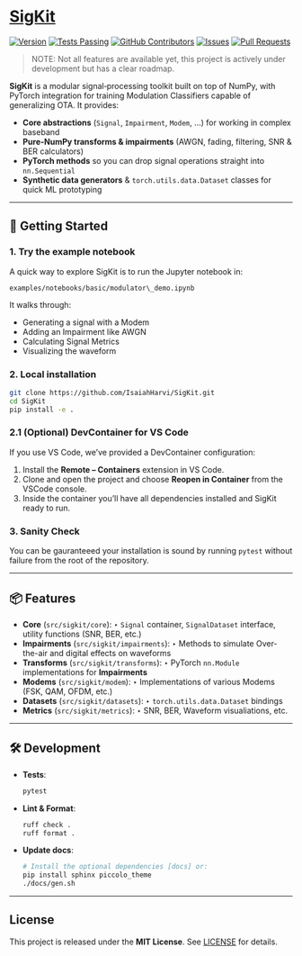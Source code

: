 # [SigKit](https://github.com/users/IsaiahHarvi/projects/5)

[![Version](https://img.shields.io/github/v/release/IsaiahHarvi/SigKit.svg)](https://github.com/IsaiahHarvi/SigKit/releases)
[![Tests Passing](https://img.shields.io/github/actions/workflow/status/IsaiahHarvi/SigKit/test.yaml)](https://github.com/IsaiahHarvi/SigKit/actions?query=workflow%3Apy-test)
[![GitHub Contributors](https://img.shields.io/github/contributors/IsaiahHarvi/SigKit.svg)](https://github.com/IsaiahHarvi/SigKit/graphs/contributors)
[![Issues](https://img.shields.io/github/issues/IsaiahHarvi/SigKit.svg)](https://github.com/IsaiahHarvi/SigKit/issues)
[![Pull Requests](https://img.shields.io/github/issues-pr/IsaiahHarvi/SigKit.svg)](https://github.com/IsaiahHarvi/SigKit/pulls)

> NOTE: Not all features are available yet, this project is actively under development but has a clear roadmap.

**SigKit** is a modular signal‐processing toolkit built on top of NumPy, with PyTorch integration for training Modulation Classifiers capable of generalizing OTA. It provides:

- **Core abstractions** (`Signal`, `Impairment`, `Modem`, …) for working in complex baseband
- **Pure-NumPy transforms & impairments** (AWGN, fading, filtering, SNR & BER calculators)
- **PyTorch methods** so you can drop signal operations straight into `nn.Sequential`
- **Synthetic data generators** & `torch.utils.data.Dataset` classes for quick ML prototyping

---

## 🚀 Getting Started

### 1. Try the example notebook
A quick way to explore SigKit is to run the Jupyter notebook in:
```
examples/notebooks/basic/modulator\_demo.ipynb
```

It walks through:
- Generating a signal with a Modem
- Adding an Impairment like AWGN
- Calculating Signal Metrics
- Visualizing the waveform

### 2. Local installation

```bash
git clone https://github.com/IsaiahHarvi/SigKit.git
cd SigKit
pip install -e .
```

### 2.1 (Optional) DevContainer for VS Code

If you use VS Code, we’ve provided a DevContainer configuration:

1. Install the **Remote – Containers** extension in VS Code.
2. Clone and open the project and choose **Reopen in Container** from the VSCode console.
3. Inside the container you’ll have all dependencies installed and SigKit ready to run.

### 3. Sanity Check
You can be gauranteeed your installation is sound by running `pytest` without failure from the root of the repository.

---

## 📦 Features

* **Core** (`src/sigkit/core`):
  ‣ `Signal` container, `SignalDataset` interface, utility functions (SNR, BER, etc.)
* **Impairments** (`src/sigkit/impairments`):
  ‣ Methods to simulate Over-the-air and digital effects on waveforms
* **Transforms** (`src/sigkit/transforms`):
  ‣ PyTorch `nn.Module` implementations for **Impairments**
* **Modems** (`src/sigkit/modem`):
  ‣ Implementations of various Modems (FSK, QAM, OFDM, etc.)
* **Datasets** (`src/sigkit/datasets`):
  ‣ `torch.utils.data.Dataset` bindings
* **Metrics** (`src/sigkit/metrics`):
  ‣ SNR, BER, Waveform visualiations, etc.

---

## 🛠️ Development

* **Tests**:

  ```bash
  pytest
  ```
* **Lint & Format**:

  ```bash
  ruff check .
  ruff format .
  ```
* **Update docs**:

  ```bash
  # Install the optional dependencies [docs] or:
  pip install sphinx piccolo_theme
  ./docs/gen.sh
  ```
---

## License

This project is released under the **MIT License**. See [LICENSE](LICENSE) for details.
